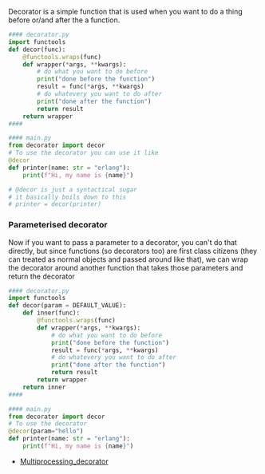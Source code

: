 Decorator is a simple function that is used when you want to do a thing before or/and after the a function.

```python
#### decorator.py 
import functools
def decor(func):
	@functools.wraps(func)
	def wrapper(*args, **kwargs):
		# do what you want to do before
		print("done before the function")
		result = func(*args, **kwargs)
		# do whatevery you want to do after
		print("done after the function")
		return result
	return wrapper
####

#### main.py
from decorator import decor
# To use the decorator you can use it like
@decor
def printer(name: str = "erlang"):
	print(f"Hi, my name is {name}")

# @decor is just a syntactical sugar
# it basically boils down to this
# printer = decor(printer)
```

### Parameterised decorator 
Now if you want to pass a parameter to a decorator, you can't do that directly, but since functions (so decorators too) are first class citizens (they can treated as normal objects and passed around like that), we can wrap the decorator around another function that takes those parameters and return the decorator
```python
#### decorator.py 
import functools
def decor(param = DEFAULT_VALUE):
	def inner(func):
		@functools.wraps(func)
		def wrapper(*args, **kwargs):
			# do what you want to do before
			print("done before the function")
			result = func(*args, **kwargs)
			# do whatevery you want to do after
			print("done after the function")
			return result
		return wrapper
	return inner
####

#### main.py
from decorator import decor
# To use the decorator
@decor(param="hello")
def printer(name: str = "erlang"):
	print(f"Hi, my name is {name}")
```

- [Multiprocessing_decorator](Multiprocessing)